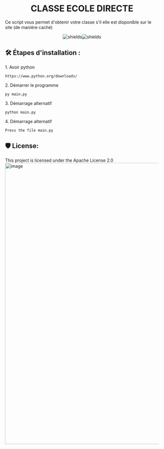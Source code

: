 <h1 align="center" id="title">CLASSE ECOLE DIRECTE</h1>

<p id="description">Ce script vous permet d'obtenir votre classe s'il elle est disponible sur le site (de manière caché)</p>

<p align="center"><img src="https://img.shields.io/badge/Python-323330?style=for-the-badge&amp;logo=python&amp;logoColor=cyan" alt="shields"><img src="https://img.shields.io/badge/Json-323330?style=for-the-badge&amp;logo=json&amp;logoColor=green" alt="shields"></p>

<h2>🛠️ Étapes d'installation :</h2>

<p>1. Avoir python</p>

```
https://www.python.org/downloads/
```

<p>2. Démarrer le programme</p>

```
py main.py
```

<p>3. Démarrage alternatif</p>

```
python main.py
```

<p>4. Démarrage alternatif</p>

```
Press the file main.py
```

<h2>🛡️ License:</h2>

This project is licensed under the Apache License 2.0
<img width="918" alt="image" src="https://user-images.githubusercontent.com/61784407/188219958-a34f9687-d6ee-47ca-959a-c510681132e0.png">
